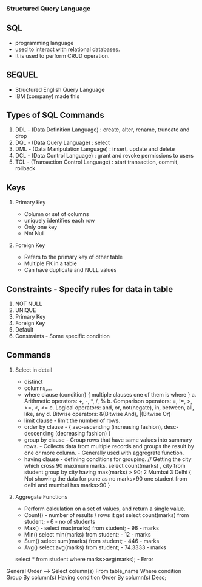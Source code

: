 ### Structured Query Language


## SQL
- programming language 
- used to interact with relational databases.
- It is used to perform CRUD operation.

## SEQUEL 
- Structured English Query Language
- IBM (company) made this 


## Types of SQL Commands

1. DDL - (Data Definition Language) : create, alter, rename, truncate and drop 
2. DQL - (Data Query Language) : select 
3. DML - (Data Manipulation Language) : insert, update and delete
4. DCL - (Data Control Language) : grant and revoke permissions to users
5. TCL - (Transaction Control Language) : start transaction, commit, rollback 


## Keys 

1. Primary Key 
    - Column or set of columns
    - uniquely identifies each row
    - Only one key
    - Not Null 

2. Foreign Key
    - Refers to the primary key of other table
    - Multiple FK in a table
    - Can have duplicate and NULL values


## Constraints  -   Specify rules for data in table

1. NOT NULL
2. UNIQUE
3. Primary Key
4. Foreign Key
5. Default 
6. Constraints - Some specific condition


## Commands

1. Select in detail
    -   distinct
    -   columns,...
    -   where clause (condition)    { multiple clauses one of them is where }
            a. Arithmetic operators: +, -, *, /, %
            b. Comparison operators: =, !=, >, >=, <, <=
            c. Logical operators: and, or, not(negate), in, between, all, like, any
            d. Bitwise operators: &(Bitwise And), |(Bitwise Or)
    -   limit clause - limit the number of rows.
    -   order by clause - { asc-ascending (increasing fashion), desc- descending (decreasing fashion) }
    -   group by clause - Group rows that have same values into summary rows.
                        - Collects data from multiple records and groups the result by one or more column.
                        - Generally used with aggregrate function.
    -   having clause - defining conditions for grouping. 
                //  Getting the city which cross 90 maximum marks.
                select count(marks) , city from student group by city having max(marks) > 90;
                    2	Mumbai
                    3	Delhi
                {   Not showing the data for pune as no marks>90 one student from delhi and mumbai has marks>90 }

2. Aggregate Functions
    -   Perform calculation on a set of values, and return a single value.
    -   Count() - number of results / rows it get
                    select count(marks) from student;       -       6   -   no of students
    -   Max() - 
                    select max(marks) from student;         -       96  -   marks
    -   Min()
                    select min(marks) from student;         -       12  -   marks
    -   Sum()
                    select sum(marks) from student;         -       446 -   marks
    -   Avg()
                    select avg(marks) from student;         -       74.3333 -   marks 
    
    select * from student where marks>avg(marks);       -       Error


General Order -->
    Select column(s)
    From table_name
    Where condition
    Group By column(s)
    Having condition
    Order By column(s) Desc;